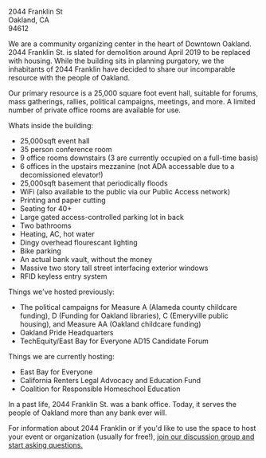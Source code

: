 2044 Franklin St  
Oakland, CA  
94612  

We are a community organizing center in the heart of Downtown Oakland. 2044
Franklin St. is slated for demolition around April 2019 to be replaced with
housing. While the building sits in planning purgatory, we the inhabitants of
2044 Franklin have decided to share our incomparable resource with the people of
Oakland.

Our primary resource is a 25,000 square foot event hall, suitable for forums,
mass gatherings, rallies, political campaigns, meetings, and more. A limited
number of private office rooms are available for use.

Whats inside the building:

* 25,000sqft event hall
* 35 person conference room
* 9 office rooms downstairs (3 are currently occupied on a full-time basis)
* 6 offices in the upstairs mezzanine (not ADA accessable due to a decomissioned
  elevator!)
* 25,000sqft basement that periodically floods
* WiFi (also available to the public via our Public Access network)
* Printing and paper cutting
* Seating for 40+
* Large gated access-controlled parking lot in back
* Two bathrooms
* Heating, AC, hot water
* Dingy overhead flourescant lighting
* Bike parking
* An actual bank vault, without the money
* Massive two story tall street interfacing exterior windows
* RFID keyless entry system

Things we've hosted previously:

* The political campaigns for Measure A (Alameda county childcare funding), D (Funding for Oakland libraries), C (Emeryville public housing), and Measure AA (Oakland childcare funding)
* Oakland Pride Headquarters
* TechEquity/East Bay for Everyone AD15 Candidate Forum

Things we are currently hosting:

* East Bay for Everyone
* California Renters Legal Advocacy and Education Fund
* Coalition for Responsible Homeschool Education

In a past life, 2044 Franklin St. was a bank office. Today, it serves the people
of Oakland more than any bank ever will.

For information about 2044 Franklin or if you'd like to use the space to host
your event or organization (usually for free!), [join our discussion group and
start asking questions.](https://groups.google.com/forum/#!forum/2044-franklin)
